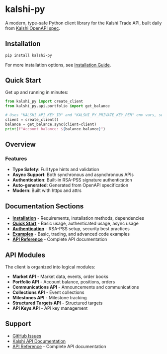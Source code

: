# kalshi-py

A modern, type-safe Python client library for the Kalshi Trade API, built daily from [Kalshi OpenAPI spec](https://docs.kalshi.com/openapi.yaml).

## Installation

```bash
pip install kalshi-py
```

For more installation options, see [Installation Guide](installation.md).

## Quick Start

Get up and running in minutes:

```python
from kalshi_py import create_client
from kalshi_py.api.portfolio import get_balance

# Uses "KALSHI_API_KEY_ID" and "KALSHI_PY_PRIVATE_KEY_PEM" env vars, see Authenticate for more options
client = create_client()
balance = get_balance.sync(client=client)
print(f"Account balance: ${balance.balance}")
```

## Overview

### Features

- **Type Safety**: Full type hints and validation
- **Async Support**: Both synchronous and asynchronous APIs
- **Authentication**: Built-in RSA-PSS signature authentication
- **Auto-generated**: Generated from OpenAPI specification
- **Modern**: Built with httpx and attrs

## Documentation Sections

- **[Installation](installation.md)** - Requirements, installation methods, dependencies
- **[Quick Start](quickstart.md)** - Basic usage, authenticated usage, async usage
- **[Authentication](authentication.md)** - RSA-PSS setup, security best practices
- **[Examples](examples.md)** - Basic, trading, and advanced code examples
- **[API Reference](api/client.md)** - Complete API documentation

## API Modules

The client is organized into logical modules:

- **Market API** - Market data, events, order books
- **Portfolio API** - Account balance, positions, orders
- **Communications API** - Announcements and communications
- **Collections API** - Event collections
- **Milestones API** - Milestone tracking
- **Structured Targets API** - Structured targets
- **API Keys API** - API key management

## Support

- [GitHub Issues](https://github.com/APTy/kalshi-py/issues)
- [Kalshi API Documentation](https://docs.kalshi.com)
- [API Reference](api/client.md) - Complete API documentation
